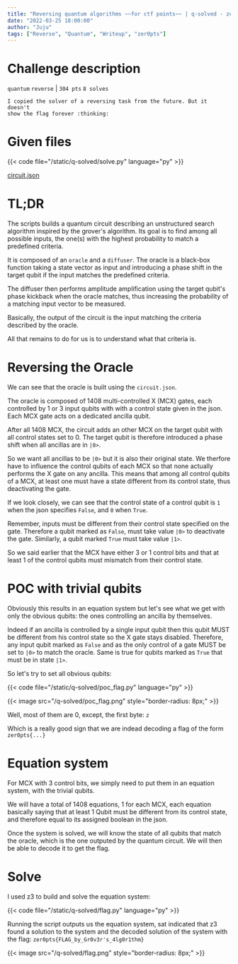 ```yaml
---
title: "Reversing quantum algorithms ~~for ctf points~~ | q-solved - zer0pts 2022"
date: "2022-03-25 18:00:00"
author: "Juju"
tags: ["Reverse", "Quantum", "Writeup", "zer0pts"]
---
```


# Challenge description
`quantum` `reverse` | `304 pts` `8 solves`
```
I copied the solver of a reversing task from the future. But it doesn't
show the flag forever :thinking:
```

# Given files

{{< code file="/static/q-solved/solve.py" language="py" >}}

[circuit.json](/q-solved/circuit.json)

# TL;DR

The scripts builds a quantum circuit describing an unstructured search
algorithm inspired by the grover's algorithm. Its goal is to find among all
possible inputs, the one(s) with the highest probability to match a predefined
criteria.

It is composed of an `oracle` and a `diffuser`. The oracle is a black-box
function taking a state vector as input and introducing a phase shift in the
target qubit if the input matches the predefined criteria.

The diffuser then performs amplitude amplification using the target qubit's
phase kickback when the oracle matches, thus increasing the probability of a
matching input vector to be measured.

Basically, the output of the circuit is the input matching the criteria
described by the oracle.

All that remains to do for us is to understand what that criteria is.

# Reversing the Oracle

We can see that the oracle is built using the `circuit.json`.

The oracle is composed of 1408 multi-controlled X (MCX) gates, each controlled by 1
or 3 input qubits with with a control state given in the json. Each MCX gate
acts on a dedicated ancilla qubit.

After all 1408 MCX, the circuit adds an other MCX on the target qubit with all
control states set to 0. The target qubit is therefore introduced a phase shift
when all ancillas are in `|0>`.

So we want all ancillas to be `|0>` but it is also their original state. We
therfore have to influence the control qubits of each MCX so that none actually
performs the X gate on any ancilla. This means that among all control qubits of
a MCX, at least one must have a state different from its control state, thus
deactivating the gate.

If we look closely, we can see that the control state of a control qubit is `1`
when the json specifies `False`, and `0` when `True`.

Remember, inputs must be different from their control state specified on the
gate. Therefore a qubit marked as `False`, must take value `|0>` to deactivate
the gate. Similarly, a qubit marked `True` must take value `|1>`.

So we said earlier that the MCX have either 3 or 1 control bits and that at
least 1 of the control qubits must mismatch from their control state.

# POC with trivial qubits

Obviously this results in an equation system but let's see what we get with
only the obvious qubits: the ones controlling an ancilla by themselves.

Indeed if an ancilla is controlled by a single input qubit then this qubit MUST
be different from his control state so the X gate stays disabled. Therefore, any input qubit marked as `False` and as the only control of a gate MUST be set to `|0>` to match the oracle. Same is true for qubits marked as `True` that must be in state `|1>`.

So let's try to set all obvious qubits:

{{< code file="/static/q-solved/poc_flag.py" language="py" >}}

{{< image src="/q-solved/poc_flag.png" style="border-radius: 8px;" >}}

Well, most of them are 0, except, the first byte: `z`

Which is a really good sign that we are indead decoding a flag of the form
`zer0pts{...}`

# Equation system

For MCX with 3 control bits, we simply need to put them in an equation system,
with the trivial qubits.

We will have a total of 1408 equations, 1 for each MCX, each equation basically
saying that at least 1 Qubit must be different from its control state, and
therefore equal to its assigned boolean in the json.

Once the system is solved, we will know the state of all qubits that match the
oracle, which is the one outputed by the quantum circuit. We will then be able
to decode it to get the flag.

# Solve

I used z3 to build and solve the equation system:

{{< code file="/static/q-solved/flag.py" language="py" >}}

Running the script outputs us the equation system, sat indicated that z3 found
a solution to the system and the decoded solution of the system with the flag:
`zer0pts{FLAG_by_Gr0v3r's_4lg0r1thm}`

{{< image src="/q-solved/flag.png" style="border-radius: 8px;" >}}
